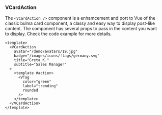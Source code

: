### VCardAction

The `<VCardAction />` component is a enhamcement and port to Vue
of the classic bulma card component, a classy and easy way
to display post-like content. The component has several props
to pass in the content you want to display.
Check the code example for more details.

<!--code-->

<!--code-->

```vue
<template>
  <VCardAction
    avatar="/demo/avatars/19.jpg"
    badge="/images/icons/flags/germany.svg"
    title="Greta K."
    subtitle="Sales Manager"
  >
    <template #action>
      <VTag
        color="green"
        label="trending"
        rounded
      />
    </template>
  </VCardAction>
</template>
```

<!--/code-->
